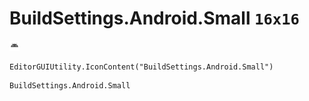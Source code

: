 # BuildSettings.Android.Small `16x16`
<img src="/img/BuildSettings.Android.Small.png" width=16 height=16>

``` CSharp
EditorGUIUtility.IconContent("BuildSettings.Android.Small")
```
```
BuildSettings.Android.Small
```
